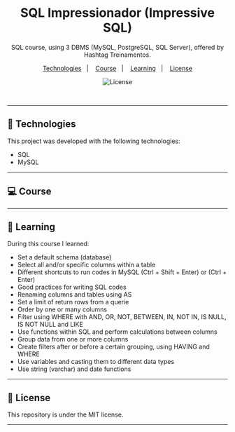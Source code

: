 <h1 align="center">SQL Impressionador (Impressive SQL)</h1>

<p align="center"> 
SQL course, using 3 DBMS (MySQL, PostgreSQL, SQL Server), offered by Hashtag Treinamentos.<br/>
</p>

<p align="center"> 
<a href="#-technology">Technologies</a>&nbsp;&nbsp;&nbsp;|&nbsp;&nbsp;&nbsp; 
<a href="#-course">Course</a>&nbsp;&nbsp;&nbsp;|&nbsp;&nbsp;&nbsp; 
<a href="#-learning">Learning</a>&nbsp;&nbsp;&nbsp;|&nbsp;&nbsp;&nbsp; 
<a href="#-license">License</a>
</p>

<p align="center">
<img alt="License" src="https://img.shields.io/static/v1?label=license&message=MIT&color=49AA26&labelColor=000000">
</p>

<br>

---
## 🚀 Technologies

This project was developed with the following technologies:

- SQL
- MySQL

---
## 💻 Course

---
## 📑 Learning

During this course I learned:
- Set a default schema (database)
- Select all and/or specific columns within a table 
- Different shortcuts to run codes in MySQL (Ctrl + Shift + Enter) or (Ctrl + Enter)
- Good practices for writing SQL codes
- Renaming columns and tables using AS
- Set a limit of return rows from a querie
- Order by one or many columns
- Filter using WHERE with AND, OR, NOT, BETWEEN, IN, NOT IN, IS NULL, IS NOT NULL and LIKE
- Use functions within SQL and perform calculations between columns
- Group data from one or more columns
- Create filters after or before a certain grouping, using HAVING and WHERE
- Use variables and casting them to different data types
- Use string (varchar) and date functions

---
## 📝 License

This repository is under the MIT license.

---